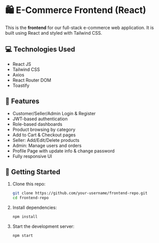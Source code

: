 # 🛍️ E-Commerce Frontend (React)

This is the **frontend** for our full-stack e-commerce web application. It is built using React and styled with Tailwind CSS.

## 💻 Technologies Used

- React JS
- Tailwind CSS
- Axios
- React Router DOM
- Toastify

## 🔑 Features

- Customer/Seller/Admin Login & Register
- JWT-based authentication
- Role-based dashboards
- Product browsing by category
- Add to Cart & Checkout pages
- Seller: Add/Edit/Delete products
- Admin: Manage users and orders
- Profile Page with update info & change password
- Fully responsive UI

## 🔧 Getting Started

1. Clone this repo:
   ```bash
   git clone https://github.com/your-username/frontend-repo.git
   cd frontend-repo

2. Install dependencies:
   ```bash
   npm install

3. Start the development server:
   ```bash
   npm start
